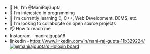 - 👋 Hi, I’m @ManiRajGupta
- 👀 I’m interested in programming
- 🌱 I’m currently learning C, C++, Web Development, DBMS, etc.
- 💞️ I’m looking to collaborate on open source projects
- 📫 How to reach me 
- Instagram - manirajgupta16
- linkedin - https://www.linkedin.com/in/mani-raj-gupta-11b329224/
[![@manirajgupta's Holopin board](https://holopin.io/api/user/board?user=manirajgupta)](https://holopin.io/@manirajgupta)

<!---
ManiRajGupta/ManiRajGupta is a ✨ special ✨ repository because its `README.md` (this file) appears on your GitHub profile.
You can click the Preview link to take a look at your changes.
--->
